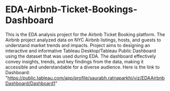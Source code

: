 # EDA-Airbnb-Ticket-Bookings-Dashboard
This is the EDA analysis project for the Airbnb Ticket Booking platform. The Airbnb project analyzed data on NYC Airbnb listings, hosts, and guests to understand market trends and impacts.
Project aims to designing an interactive and informative Tableau Desktop/Tableau Public Dashboard using the dataset that was used during EDA. 
The dashboard effectively convey insights, trends, and key findings from the data, making it accessible and understandable for a diverse audience.
Here is the link to Dashboard:
"https://public.tableau.com/app/profile/saurabh.ratnaparkhi/viz/EDAAirbnbDashboard/Dashboard1"
